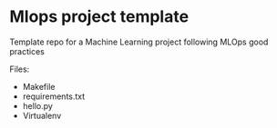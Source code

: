 # Mlops project template

Template repo for a Machine Learning project following MLOps good practices

Files:
- Makefile
- requirements.txt
- hello.py
- Virtualenv
